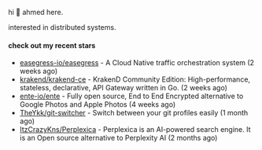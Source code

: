 hi 👋 ahmed here.

interested in distributed systems.

#### check out my recent stars

- [easegress-io/easegress](https://github.com/easegress-io/easegress) - A Cloud Native traffic orchestration system (2 weeks ago)
- [krakend/krakend-ce](https://github.com/krakend/krakend-ce) - KrakenD Community Edition: High-performance, stateless, declarative, API Gateway written in Go. (2 weeks ago)
- [ente-io/ente](https://github.com/ente-io/ente) - Fully open source, End to End Encrypted alternative to Google Photos and Apple Photos (4 weeks ago)
- [TheYkk/git-switcher](https://github.com/TheYkk/git-switcher) - Switch between your git profiles easily (1 month ago)
- [ItzCrazyKns/Perplexica](https://github.com/ItzCrazyKns/Perplexica) - Perplexica is an AI-powered search engine. It is an Open source alternative to Perplexity AI (2 months ago)

